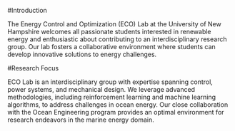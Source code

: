 #Introduction

The Energy Control and Optimization (ECO) Lab at the University of New Hampshire welcomes all passionate students 
interested in renewable energy and enthusiastic about contributing to an interdisciplinary research group. 
Our lab fosters a collaborative environment where students can develop innovative solutions to energy challenges.

#Research Focus

ECO Lab is an interdisciplinary group with expertise spanning control, power systems, and mechanical design. 
We leverage advanced methodologies, including reinforcement learning and machine learning algorithms, to address challenges in ocean energy. 
Our close collaboration with the Ocean Engineering program provides an optimal environment for research endeavors in the marine energy domain.
